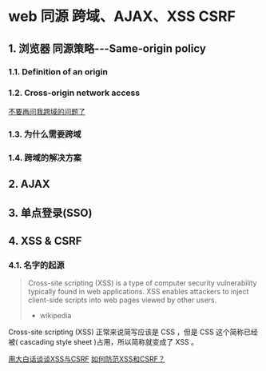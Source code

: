 # web 同源 跨域、AJAX、XSS CSRF

## 1. 浏览器 同源策略---Same-origin policy
### 1.1. Definition of an origin


### 1.2. Cross-origin network access


[不要再问我跨域的问题了](https://segmentfault.com/a/1190000015597029)

### 1.3. 为什么需要跨域
### 1.4. 跨域的解决方案

## 2. AJAX

## 3. 单点登录(SSO)

## 4. XSS & CSRF

### 4.1. 名字的起源
> Cross-site scripting (XSS) is a type of computer security vulnerability typically found in web applications. XSS enables attackers to inject client-side scripts into web pages viewed by other users. 
> - wikipedia

Cross-site scripting (XSS) 正常来说简写应该是 CSS ，但是 CSS 这个简称已经被( cascading style sheet )占用，所以简称就变成了 XSS 。

[用大白话谈谈XSS与CSRF](https://segmentfault.com/a/1190000007059639)
[如何防范XSS和CSRF？](https://segmentfault.com/a/1190000007766732)
